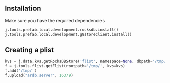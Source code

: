## Installation
Make sure you have the required dependencies
```python
j.tools.prefab.local.development.rocksdb.install()
j.tools.prefab.local.development.g8storeclient.install()
```

## Creating a plist
```python
kvs = j.data.kvs.getRocksDBStore('flist', namespace=None, dbpath='/tmp/demo-flist.db')
f = j.tools.flist.getFlist(rootpath='/tmp/', kvs=kvs)
f.add('/tmp/')                                                                           
f.upload("ardb.server", 16379)
```

